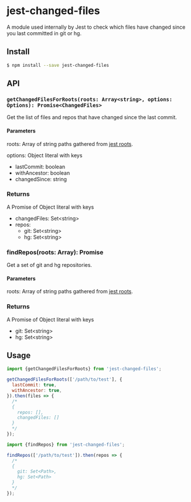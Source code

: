 # jest-changed-files

A module used internally by Jest to check which files have changed since you last committed in git or hg.

## Install

```sh
$ npm install --save jest-changed-files
```

## API

### `getChangedFilesForRoots(roots: Array<string>, options: Options): Promise<ChangedFiles>`

Get the list of files and repos that have changed since the last commit.

#### Parameters

roots: Array of string paths gathered from [jest roots](https://jestjs.io/docs/configuration#roots-arraystring).

options: Object literal with keys

- lastCommit: boolean
- withAncestor: boolean
- changedSince: string

### Returns

A Promise of Object literal with keys

- changedFiles: Set\<string>
- repos:
  - git: Set\<string>
  - hg: Set\<string>

### findRepos(roots: Array<string>): Promise<Repos>

Get a set of git and hg repositories.

#### Parameters

roots: Array of string paths gathered from [jest roots](https://jestjs.io/docs/configuration#roots-arraystring).

### Returns

A Promise of Object literal with keys

- git: Set\<string>
- hg: Set\<string>

## Usage

```javascript
import {getChangedFilesForRoots} from 'jest-changed-files';

getChangedFilesForRoots(['/path/to/test'], {
  lastCommit: true,
  withAncestor: true,
}).then(files => {
  /*
  {
    repos: [],
    changedFiles: []
  }
  */
});
```

```javascript
import {findRepos} from 'jest-changed-files';

findRepos(['/path/to/test']).then(repos => {
  /*
  {
    git: Set<Path>,
    hg: Set<Path>
  }
  */
});
```
